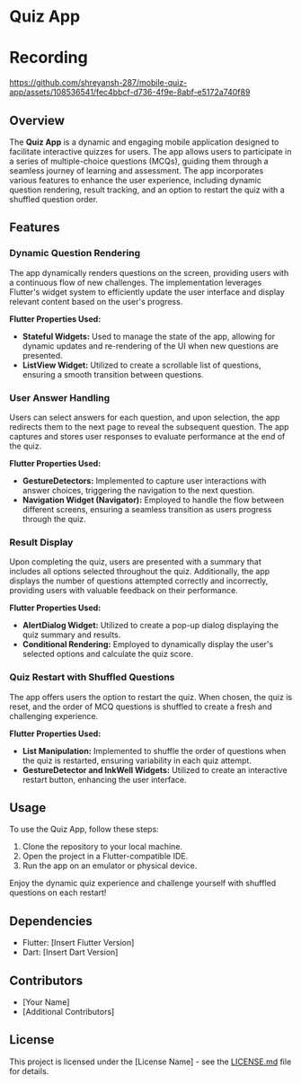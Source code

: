 # Quiz App

# Recording

https://github.com/shreyansh-287/mobile-quiz-app/assets/108536541/fec4bbcf-d736-4f9e-8abf-e5172a740f89

## Overview

The **Quiz App** is a dynamic and engaging mobile application designed to facilitate interactive quizzes for users. The app allows users to participate in a series of multiple-choice questions (MCQs), guiding them through a seamless journey of learning and assessment. The app incorporates various features to enhance the user experience, including dynamic question rendering, result tracking, and an option to restart the quiz with a shuffled question order.

## Features

### Dynamic Question Rendering

The app dynamically renders questions on the screen, providing users with a continuous flow of new challenges. The implementation leverages Flutter's widget system to efficiently update the user interface and display relevant content based on the user's progress.

**Flutter Properties Used:**
- **Stateful Widgets:** Used to manage the state of the app, allowing for dynamic updates and re-rendering of the UI when new questions are presented.
- **ListView Widget:** Utilized to create a scrollable list of questions, ensuring a smooth transition between questions.

### User Answer Handling

Users can select answers for each question, and upon selection, the app redirects them to the next page to reveal the subsequent question. The app captures and stores user responses to evaluate performance at the end of the quiz.

**Flutter Properties Used:**
- **GestureDetectors:** Implemented to capture user interactions with answer choices, triggering the navigation to the next question.
- **Navigation Widget (Navigator):** Employed to handle the flow between different screens, ensuring a seamless transition as users progress through the quiz.

### Result Display

Upon completing the quiz, users are presented with a summary that includes all options selected throughout the quiz. Additionally, the app displays the number of questions attempted correctly and incorrectly, providing users with valuable feedback on their performance.

**Flutter Properties Used:**
- **AlertDialog Widget:** Utilized to create a pop-up dialog displaying the quiz summary and results.
- **Conditional Rendering:** Employed to dynamically display the user's selected options and calculate the quiz score.

### Quiz Restart with Shuffled Questions

The app offers users the option to restart the quiz. When chosen, the quiz is reset, and the order of MCQ questions is shuffled to create a fresh and challenging experience.

**Flutter Properties Used:**
- **List Manipulation:** Implemented to shuffle the order of questions when the quiz is restarted, ensuring variability in each quiz attempt.
- **GestureDetector and InkWell Widgets:** Utilized to create an interactive restart button, enhancing the user interface.

## Usage

To use the Quiz App, follow these steps:

1. Clone the repository to your local machine.
2. Open the project in a Flutter-compatible IDE.
3. Run the app on an emulator or physical device.

Enjoy the dynamic quiz experience and challenge yourself with shuffled questions on each restart!

## Dependencies

- Flutter: [Insert Flutter Version]
- Dart: [Insert Dart Version]

## Contributors

- [Your Name]
- [Additional Contributors]

## License

This project is licensed under the [License Name] - see the [LICENSE.md](LICENSE.md) file for details.
